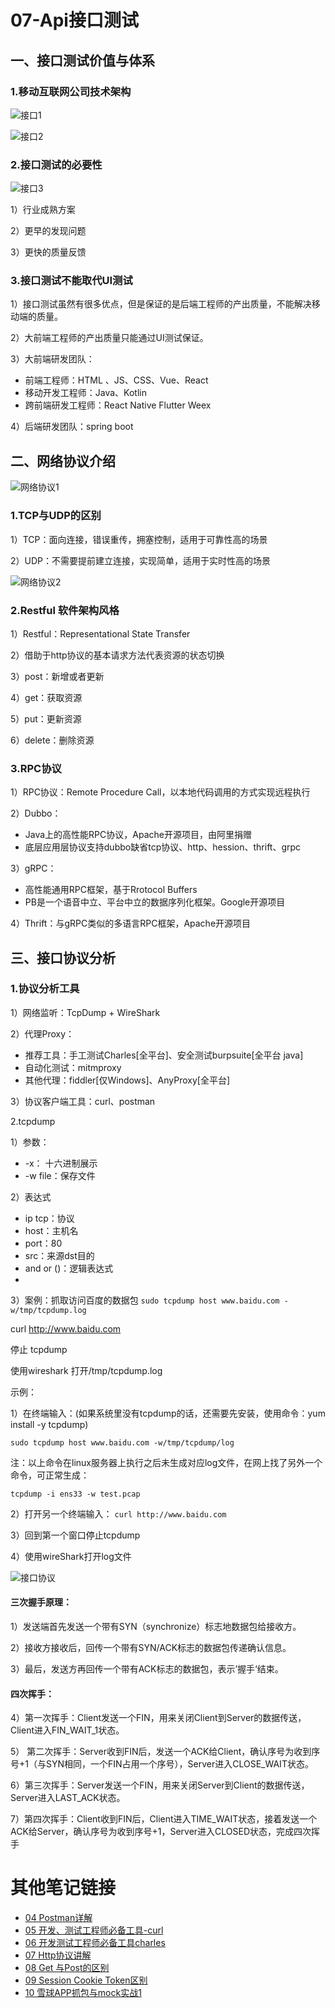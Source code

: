 # 07-Api接口测试
## 一、接口测试价值与体系
### 1.移动互联网公司技术架构

![接口1](https://github.com/tete1987/picture_resource/blob/master/%E6%8E%A5%E5%8F%A31.png)


![接口2](https://github.com/tete1987/picture_resource/blob/master/%E6%8E%A5%E5%8F%A32.png)


### 2.接口测试的必要性
![接口3](https://github.com/tete1987/picture_resource/blob/master/%E6%8E%A5%E5%8F%A33.png)

1）行业成熟方案

2）更早的发现问题

3）更快的质量反馈   

### 3.接口测试不能取代UI测试
1）接口测试虽然有很多优点，但是保证的是后端工程师的产出质量，不能解决移动端的质量。

2）大前端工程师的产出质量只能通过UI测试保证。


3）大前端研发团队：
- 前端工程师：HTML 、JS、CSS、Vue、React
- 移动开发工程师：Java、Kotlin
- 跨前端研发工程师：React  Native  Flutter Weex

4）后端研发团队：spring boot


## 二、网络协议介绍

![网络协议1](https://github.com/tete1987/picture_resource/blob/master/%E7%BD%91%E7%BB%9C%E5%8D%8F%E8%AE%AE1.png)


### 1.TCP与UDP的区别
1）TCP：面向连接，错误重传，拥塞控制，适用于可靠性高的场景

2）UDP：不需要提前建立连接，实现简单，适用于实时性高的场景

![网络协议2](https://github.com/tete1987/picture_resource/blob/master/%E7%BD%91%E7%BB%9C%E5%8D%8F%E8%AE%AE2.png)

### 2.Restful 软件架构风格
1）Restful：Representational State Transfer

2）借助于http协议的基本请求方法代表资源的状态切换

3）post：新增或者更新

4）get：获取资源

5）put：更新资源

6）delete：删除资源

### 3.RPC协议
1）RPC协议：Remote Procedure Call，以本地代码调用的方式实现远程执行

2）Dubbo：
- Java上的高性能RPC协议，Apache开源项目，由阿里捐赠
- 底层应用层协议支持dubbo缺省tcp协议、http、hession、thrift、grpc

3）gRPC：
- 高性能通用RPC框架，基于Rrotocol Buffers
- PB是一个语音中立、平台中立的数据序列化框架。Google开源项目

4）Thrift：与gRPC类似的多语言RPC框架，Apache开源项目


## 三、接口协议分析
### 1.协议分析工具
1）网络监听：TcpDump + WireShark

2）代理Proxy：
- 推荐工具：手工测试Charles[全平台]、安全测试burpsuite[全平台 java]
- 自动化测试：mitmproxy
- 其他代理：fiddler[仅Windows]、AnyProxy[全平台]

3）协议客户端工具：curl、postman

2.tcpdump

1）参数：

-  -x： 十六进制展示
-  -w file：保存文件

2）表达式
- ip tcp：协议
- host：主机名
- port：80
- src：来源dst目的
- and or ()：逻辑表达式
- 
3）案例：抓取访问百度的数据包
`sudo tcpdump host www.baidu.com -w/tmp/tcpdump.log`

curl http://www.baidu.com

停止 tcpdump

使用wireshark 打开/tmp/tcpdump.log


示例：

1）在终端输入：(如果系统里没有tcpdump的话，还需要先安装，使用命令：yum install -y tcpdump)

`sudo tcpdump host www.baidu.com -w/tmp/tcpdump/log`

注：以上命令在linux服务器上执行之后未生成对应log文件，在网上找了另外一个命令，可正常生成：

`tcpdump -i ens33 -w test.pcap`

2）打开另一个终端输入： `curl http://www.baidu.com   `

3）回到第一个窗口停止tcpdump

4）使用wireShark打开log文件

![接口协议](https://github.com/tete1987/picture_resource/blob/master/%E6%8E%A5%E5%8F%A3%E5%8D%8F%E8%AE%AE.png)

#### 三次握手原理：

1）发送端首先发送一个带有SYN（synchronize）标志地数据包给接收方。

2）接收方接收后，回传一个带有SYN/ACK标志的数据包传递确认信息。

3）最后，发送方再回传一个带有ACK标志的数据包，表示’握手‘结束。

#### 四次挥手：

4）第一次挥手：Client发送一个FIN，用来关闭Client到Server的数据传送，Client进入FIN_WAIT_1状态。

5） 第二次挥手：Server收到FIN后，发送一个ACK给Client，确认序号为收到序号+1（与SYN相同，一个FIN占用一个序号），Server进入CLOSE_WAIT状态。

6）第三次挥手：Server发送一个FIN，用来关闭Server到Client的数据传送，Server进入LAST_ACK状态。

7）第四次挥手：Client收到FIN后，Client进入TIME_WAIT状态，接着发送一个ACK给Server，确认序号为收到序号+1，Server进入CLOSED状态，完成四次挥手


# 其他笔记链接
- [04 Postman详解](https://github.com/tete1987/07-API/blob/master/04%20Postman%E8%AF%A6%E8%A7%A3.md)
- [05 开发、测试工程师必备工具-curl](https://github.com/tete1987/07-API/blob/master/05%20%E5%BC%80%E5%8F%91%E3%80%81%E6%B5%8B%E8%AF%95%E5%B7%A5%E7%A8%8B%E5%B8%88%E5%BF%85%E5%A4%87%E5%B7%A5%E5%85%B7-curl.md)
- [06 开发测试工程师必备工具charles](https://github.com/tete1987/07-API/blob/master/06%20%E5%BC%80%E5%8F%91%E6%B5%8B%E8%AF%95%E5%B7%A5%E7%A8%8B%E5%B8%88%E5%BF%85%E5%A4%87%E5%B7%A5%E5%85%B7charles.md)
- [07 Http协议讲解](https://github.com/tete1987/07-API/blob/master/07%20Http%E5%8D%8F%E8%AE%AE%E8%AE%B2%E8%A7%A3.md)
- [08 Get 与Post的区别](https://github.com/tete1987/07-API/blob/master/08%20Get%20%E4%B8%8EPost%E7%9A%84%E5%8C%BA%E5%88%AB.md)
- [09 Session Cookie Token区别](https://github.com/tete1987/07-API/blob/master/09%20Session%20Cookie%20Token%E5%8C%BA%E5%88%AB.md)
- [10 雪球APP抓包与mock实战1](https://github.com/tete1987/07-API/blob/master/10%20%E9%9B%AA%E7%90%83APP%E6%8A%93%E5%8C%85%E4%B8%8Emock%E5%AE%9E%E6%88%981.md)
